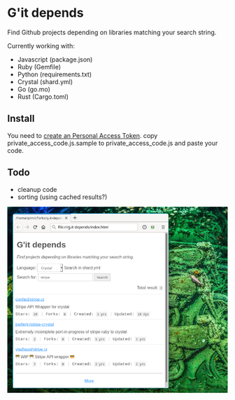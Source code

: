 # G'it depends

Find Github projects depending on libraries matching your search string.

Currently working with:

- Javascript (package.json)
- Ruby (Gemfile)
- Python (requirements.txt)
- Crystal (shard.yml)
- Go (go.mo)
- Rust (Cargo.toml)

## Install

You need to [create an Personal Access Token](https://docs.github.com/en/free-pro-team@latest/github/authenticating-to-github/creating-a-personal-access-token).
copy private_access_code.js.sample to private_access_code.js and paste your code.

## Todo

- cleanup code
- sorting (using cached results?)

![](screenshot.png)
